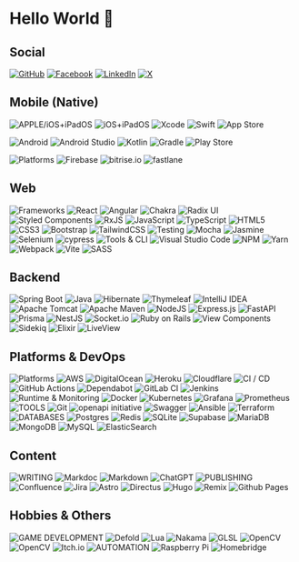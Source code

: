 # Hello World 👋

## Social

<!--
![Rider](https://img.shields.io/badge/Rider-e0e0e0.svg?style=for-the-badge&logo=Rider&logoColor=white&labelColor=crimson)
>
-->

[![GitHub](https://img.shields.io/badge/@patricklafleur-f0f0f0.svg?style=for-the-badge&logo=github&logoColor=white&labelColor=black)](https://github.com/patricklafleur) 
[![Facebook](https://img.shields.io/badge/patrick.lafleur-f0f0f0.svg?style=for-the-badge&logo=Facebook&logoColor=white&labelColor=1877F2)](https://www.facebook.com/lafleur.patrick)
[![LinkedIn](https://img.shields.io/badge/patricklafleur-f0f0f0.svg?style=for-the-badge&logo=linkedin&logoColor=white&labelColor=0077B5)](https://www.linkedin.com/in/patricklafleur/)
[![X](https://img.shields.io/badge/@lafpat-f0f0f0.svg?style=for-the-badge&logo=X&logoColor=white&labelColor=black)](https://x.com/lafpat)
<!--![GitLab](https://img.shields.io/badge/gitlab-%23181717.svg?style=for-the-badge&logo=gitlab&logoColor=white)-->
<!--![Instagram](https://img.shields.io/badge/Instagram-%23E4405F.svg?style=for-the-badge&logo=Instagram&logoColor=white)-->
<!--![Goodreads](https://img.shields.io/badge/Goodreads-F3F1EA?style=for-the-badge&logo=goodreads&logoColor=372213)-->
<!--![Discord](https://img.shields.io/badge/Discord-%235865F2.svg?style=for-the-badge&logo=discord&logoColor=white)-->
<!--![Twitch](https://img.shields.io/badge/Twitch-%239146FF.svg?style=for-the-badge&logo=Twitch&logoColor=white)-->
<!--![YouTube](https://img.shields.io/badge/YouTube-%23FF0000.svg?style=for-the-badge&logo=YouTube&logoColor=white)-->

<!--div align="center">
  <a href="https://www.buymeacoffee.com/patricklafleur"> 
    <img src="https://cdn.buymeacoffee.com/buttons/v2/default-yellow.png"
       align="center" 
       height="50" 
       width="210" 
       alt="patricklafleur">
  </a>
</div-->


## Mobile (Native)

![APPLE/iOS+iPadOS](https://img.shields.io/badge/ios+ipados+tvos-black?style=for-the-badge&logo=apple&logoColor=white&color=black)
![iOS+iPadOS](https://img.shields.io/badge/iOS+iPadOS-f0f0f0?style=for-the-badge&logo=apple&logoColor=white)
![Xcode](https://img.shields.io/badge/Xcode-f0f0f0?style=for-the-badge&logo=Xcode&logoColor=007ACC)
![Swift](https://img.shields.io/badge/swift+spm-f0f0f0?style=for-the-badge&logo=swift&logoColor=white&logoColor=F54A2A)
![App Store](https://img.shields.io/badge/App_Store-f0f0f0?style=for-the-badge&logo=app-store&logoColor=white&logoColor=0D96F6)

![Android](https://img.shields.io/badge/Android-3DDC84?style=for-the-badge&logo=android&logoColor=white)
![Android Studio](https://img.shields.io/badge/android%20studio-f0f0f0?style=for-the-badge&logo=android%20studio&logoColor=346ac1)
![Kotlin](https://img.shields.io/badge/kotlin-f0f0f0.svg?style=for-the-badge&logo=kotlin&logoColor=7F52FF)
![Gradle](https://img.shields.io/badge/Gradle-f0f0f0.svg?style=for-the-badge&logo=Gradle&logoColor=02303A)
![Play Store](https://img.shields.io/badge/Google_Play-f0f0f0?style=for-the-badge&logo=google-play&logoColor=414141)

![Platforms](https://img.shields.io/badge/mobile%20ci-%2320232a.svg?style=for-the-badge&logoColor=%61DAFB) 
![Firebase](https://img.shields.io/badge/firebase-f0f0f0?style=for-the-badge&logo=firebase&logoColor=a08021)
![bitrise.io](https://img.shields.io/badge/bitrise.io-f0f0f0?style=for-the-badge&logo=bitrise&logoColor=683D87)
![fastlane](https://img.shields.io/badge/fastlane-f0f0f0?style=for-the-badge&logo=fastlane&logoColor=F00000)

<!--![Swift Package Manager](https://img.shields.io/badge/swift%20package%20manager-F05138?style=for-the-badge&logo=macos&logoColor=F0F0F0)-->
<!--![Objective-C](https://img.shields.io/badge/OBJECTIVE--C-%233A95E3.svg?style=for-the-badge&logo=apple&logoColor=white)-->
<!--![tvOS](https://img.shields.io/badge/Apple%20TV-000000?style=for-the-badge&logo=Apple%20TV&logoColor=white)-->
<!--![macOS](https://img.shields.io/badge/mac%20os-000000?style=for-the-badge&logo=macos&logoColor=F0F0F0)-->

## Web

![Frameworks](https://img.shields.io/badge/frameworks-007ACC.svg?style=for-the-badge&logoColor=white) 
![React](https://img.shields.io/badge/react-20232A.svg?style=for-the-badge&logo=react&logoColor=61DAFB)
![Angular](https://img.shields.io/badge/angular-DD0031.svg?style=for-the-badge&logo=angular&logoColor=white)
![Chakra](https://img.shields.io/badge/chakra-f0f0f0.svg?style=for-the-badge&logo=chakraui&logoColor=4ED1C5) 
![Radix UI](https://img.shields.io/badge/radix%20ui-f0f0f0.svg?style=for-the-badge&logo=radix-ui&logoColor=161618)
![Styled Components](https://img.shields.io/badge/styled--components-f0f0f0?style=for-the-badge&logo=styled-components&logoColor=DB7093)
![RxJS](https://img.shields.io/badge/rxjs-f0f0f0.svg?style=for-the-badge&logo=reactivex&logoColor=B7178C) 
![JavaScript](https://img.shields.io/badge/javascript-%23323330.svg?style=for-the-badge&logo=javascript&logoColor=%23F7DF1E)
![TypeScript](https://img.shields.io/badge/typescript-f0f0f0.svg?style=for-the-badge&logo=typescript&logoColor=007ACC)
![HTML5](https://img.shields.io/badge/html5-f0f0f0.svg?style=for-the-badge&logo=html5&logoColor=E34F26)
![CSS3](https://img.shields.io/badge/css3-f0f0f0.svg?style=for-the-badge&logo=css3&logoColor=1572B6)
![Bootstrap](https://img.shields.io/badge/bootstrap-f0f0f0.svg?style=for-the-badge&logo=bootstrap&logoColor=8511FA)
![TailwindCSS](https://img.shields.io/badge/tailwindcss-f0f0f0.svg?style=for-the-badge&logo=tailwind-css&logoColor=38B2AC)
![Testing](https://img.shields.io/badge/-testing-4CAF50?style=for-the-badge&logoColor=white)
![Mocha](https://img.shields.io/badge/-mocha-f0f0f0?style=for-the-badge&logo=mocha&logoColor=8D6748)
![Jasmine](https://img.shields.io/badge/jasmine-f0f0f0.svg?style=for-the-badge&logo=jasmine&logoColor=238A4182)
![Selenium](https://img.shields.io/badge/-selenium-f0f0f0?style=for-the-badge&logo=selenium&logoColor=43B02A)
![cypress](https://img.shields.io/badge/-cypress-f0f0f0?style=for-the-badge&logo=cypress&logoColor=E5E5E5)
![Tools & CLI](https://img.shields.io/badge/tools-F7DF1E.svg?style=for-the-badge&logoColor=white)
![Visual Studio Code](https://img.shields.io/badge/Visual%20Studio%20Code-f0f0f0.svg?style=for-the-badge&logo=visual-studio-code&logoColor=0078d7)
![NPM](https://img.shields.io/badge/NPM-f0f0f0.svg?style=for-the-badge&logo=npm&logoColor=CB3837)
![Yarn](https://img.shields.io/badge/yarn-f0f0f0.svg?style=for-the-badge&logo=yarn&logoColor=2C8EBB)
![Webpack](https://img.shields.io/badge/webpack-f0f0f0.svg?style=for-the-badge&logo=webpack&logoColor=8DD6F9)
![Vite](https://img.shields.io/badge/vite-f0f0f0.svg?style=for-the-badge&logo=vite&logoColor=646CFF)
![SASS](https://img.shields.io/badge/SASS-f0f0f0.svg?style=for-the-badge&logo=SASS&logoColor=hotpink)

<!--![Vue.js](https://img.shields.io/badge/vuejs-%2335495e.svg?style=for-the-badge&logo=vuedotjs&logoColor=%234FC08D)-->

## Backend

![Spring Boot](https://img.shields.io/badge/spring%20boot-6DB33F.svg?style=for-the-badge&logo=spring&logoColor=white)
![Java](https://img.shields.io/badge/java-f0f0f0.svg?style=for-the-badge&logo=openjdk&logoColor=ED8B00)
![Hibernate](https://img.shields.io/badge/Hibernate-f0f0f0?style=for-the-badge&logo=Hibernate&logoColor=59666C)
![Thymeleaf](https://img.shields.io/badge/Thymeleaf-f0f0f0.svg?style=for-the-badge&logo=Thymeleaf&logoColor=005C0F)
![IntelliJ IDEA](https://img.shields.io/badge/IntelliJIDEA-f0f0f0.svg?style=for-the-badge&logo=intellij-idea&logoColor=000000)
![Apache Tomcat](https://img.shields.io/badge/apache%20tomcat-f0f0f0.svg?style=for-the-badge&logo=apache-tomcat&logoColor=F8DC75)
![Apache Maven](https://img.shields.io/badge/Apache%20Maven-f0f0f0?style=for-the-badge&logo=Apache%20Maven&logoColor=C71A36)
![NodeJS](https://img.shields.io/badge/node.js-6DA55F?style=for-the-badge&logo=node.js&logoColor=white)
![Express.js](https://img.shields.io/badge/express.js-f0f0f0.svg?style=for-the-badge&logo=express&logoColor=404d59)
![FastAPI](https://img.shields.io/badge/FastAPI-f0f0f0?style=for-the-badge&logo=005571)
![Prisma](https://img.shields.io/badge/Prisma-f0f0f0?style=for-the-badge&logo=Prisma&logoColor=3982CE)
![NestJS](https://img.shields.io/badge/nestjs-f0f0f0.svg?style=for-the-badge&logo=nestjs&logoColor=E0234E)
![Socket.io](https://img.shields.io/badge/Socket.io-f0f0f0?style=for-the-badge&logo=socket.io&badgeColor=010101)
![Ruby on Rails](https://img.shields.io/badge/ruby%20on%20rails-CC0000.svg?style=for-the-badge&logo=ruby-on-rails&logoColor=white)
![View Components](https://img.shields.io/badge/view%20components-f0f0f0.svg?style=for-the-badge&logo=ruby-on-rails&logoColor=DC382D)
![Sidekiq](https://img.shields.io/badge/sidekiq-f0f0f0.svg?style=for-the-badge&logo=ruby-on-rails&logoColor=DC382D)
![Elixir](https://img.shields.io/badge/elixir-4B275F.svg?style=for-the-badge&logo=elixir&logoColor=white)
![LiveView](https://img.shields.io/badge/live%20view-f0f0f0.svg?style=for-the-badge&logo=elixir&logoColor=4B275F)

<!--bundler, sidekiq-->
<!--![JWT](https://img.shields.io/badge/JWT-black?style=for-the-badge&logo=JSON%20web%20tokens)
![Postman](https://img.shields.io/badge/Postman-FF6C37?style=for-the-badge&logo=postman&logoColor=white)-->

<!-- chai, sinon -->
## Platforms & DevOps

![Platforms](https://img.shields.io/badge/platforms-007BFF.svg?style=for-the-badge&logoColor=white)
![AWS](https://img.shields.io/badge/AWS-f0f0f0.svg?style=for-the-badge&logo=amazon-aws&logoColor=FF9900)
![DigitalOcean](https://img.shields.io/badge/DigitalOcean-f0f0f0.svg?style=for-the-badge&logo=digitalOcean&logoColor=0167ff)
![Heroku](https://img.shields.io/badge/heroku-f0f0f0.svg?style=for-the-badge&logo=heroku&logoColor=430098)
![Cloudflare](https://img.shields.io/badge/Cloudflare-f0f0f0?style=for-the-badge&logo=Cloudflare&logoColor=F38020)
![CI / CD](https://img.shields.io/badge/ci+cd-4CAF50.svg?style=for-the-badge&logoColor=white)
![GitHub Actions](https://img.shields.io/badge/github%20actions-f0f0f0.svg?style=for-the-badge&logo=githubactions&logoColor=2671E5)
![Dependabot](https://img.shields.io/badge/dependabot-f0f0f0?style=for-the-badge&logo=dependabot&logoColor=025E8C)
![GitLab CI](https://img.shields.io/badge/gitlab%20ci-f0f0f0.svg?style=for-the-badge&logo=gitlab&logoColor=181717)
![Jenkins](https://img.shields.io/badge/jenkins-f0f0f0.svg?style=for-the-badge&logo=jenkins&logoColor=2C5263)
![Runtime & Monitoring](https://img.shields.io/badge/runtime+monitoring-FF6F00.svg?style=for-the-badge&logoColor=white)
![Docker](https://img.shields.io/badge/docker-f0f0f0.svg?style=for-the-badge&logo=docker&logoColor=0db7ed)
![Kubernetes](https://img.shields.io/badge/kubernetes-f0f0f0.svg?style=for-the-badge&logo=kubernetes&logoColor=326ce5)
![Grafana](https://img.shields.io/badge/grafana-f0f0f0.svg?style=for-the-badge&logo=grafana&logoColor=F46800)
![Prometheus](https://img.shields.io/badge/Prometheus-f0f0f0?style=for-the-badge&logo=Prometheus&logoColor=E6522C)
![TOOLS](https://img.shields.io/badge/tools-EE0000.svg?style=for-the-badge&logoColor=white)
![Git](https://img.shields.io/badge/git-f0f0f0.svg?style=for-the-badge&logo=git&logoColor=F05033)
![openapi initiative](https://img.shields.io/badge/openapiinitiative-f0f0f0.svg?style=for-the-badge&logo=openapiinitiative&logoColor=000000)
![Swagger](https://img.shields.io/badge/-Swagger-f0f0f0?style=for-the-badge&logo=swagger&logoColor=Clojure)
![Ansible](https://img.shields.io/badge/ansible-f0f0f0.svg?style=for-the-badge&logo=ansible&logoColor=1A1918)
![Terraform](https://img.shields.io/badge/terraform-f0f0f0.svg?style=for-the-badge&logo=terraform&logoColor=5835CC)
![DATABASES](https://img.shields.io/badge/databases-1F4E79.svg?style=for-the-badge&logo=database&logoColor=white)
![Postgres](https://img.shields.io/badge/postgres-f0f0f0.svg?style=for-the-badge&logo=postgresql&logoColor=316192)
![Redis](https://img.shields.io/badge/redis-f0f0f0.svg?style=for-the-badge&logo=redis&logoColor=DD0031)
![SQLite](https://img.shields.io/badge/sqlite-f0f0f0.svg?style=for-the-badge&logo=sqlite&logoColor=07405e)
![Supabase](https://img.shields.io/badge/Supabase-f0f0f0?style=for-the-badge&logo=supabase&logoColor=3ECF8E)
![MariaDB](https://img.shields.io/badge/MariaDB-f0f0f0?style=for-the-badge&logo=mariadb&logoColor=003545)
![MongoDB](https://img.shields.io/badge/MongoDB-f0f0f0.svg?style=for-the-badge&logo=mongodb&logoColor=4ea94b)
![MySQL](https://img.shields.io/badge/mysql-f0f0f0.svg?style=for-the-badge&logo=mysql&logoColor=4479A1)
![ElasticSearch](https://img.shields.io/badge/-ElasticSearch-f0f0f0?style=for-the-badge&logo=005571)

<!-- fly.io -->
<!--dokku, wireshark, metasploit, launch darkly-->

## Content

![WRITING](https://img.shields.io/badge/writing-0073E6.svg?style=for-the-badge&logoColor=white)
![Markdoc](https://img.shields.io/badge/markdoc-f0f0f0.svg?style=for-the-badge&logo=markdown&logoColor=00A2FF)
![Markdown](https://img.shields.io/badge/markdown-f0f0f0.svg?style=for-the-badge&logo=markdown&logoColor=000000)
![ChatGPT](https://img.shields.io/badge/chatGPT-f0f0f0?style=for-the-badge&logo=openai&logoColor=74aa9c)
![PUBLISHING](https://img.shields.io/badge/publishing-0073E6.svg?style=for-the-badge&logoColor=white)
![Confluence](https://img.shields.io/badge/confluence-f0f0f0.svg?style=for-the-badge&logo=confluence&logoColor=172BF4)
![Jira](https://img.shields.io/badge/jira-f0f0f0.svg?style=for-the-badge&logo=jira&logoColor=0A0FFF)
![Astro](https://img.shields.io/badge/astro-f0f0f0.svg?style=for-the-badge&logo=astro&logoColor=2C2052)
![Directus](https://img.shields.io/badge/directus-f0f0f0.svg?style=for-the-badge&logo=directus&logoColor=64f)
![Hugo](https://img.shields.io/badge/Hugo-f0f0f0.svg?style=for-the-badge&logo=Hugo&logoColor=black)
![Remix](https://img.shields.io/badge/remix-f0f0f0.svg?style=for-the-badge&logo=remix&logoColor=23000)
![Github Pages](https://img.shields.io/badge/github%20pages-f0f0f0?style=for-the-badge&logo=github&logoColor=121013)


## Hobbies & Others

![GAME DEVELOPMENT](https://img.shields.io/badge/game%20dev-8A2BE2.svg?style=for-the-badge&logo=nakama&logoColor=white)
![Defold](https://img.shields.io/badge/defold-f0f0f0.svg?style=for-the-badge&logo=nakama&logoColor=FF5000)
![Lua](https://img.shields.io/badge/lua-f0f0f0.svg?style=for-the-badge&logo=lua&logoColor=2C2D72)
![Nakama](https://img.shields.io/badge/nakama-f0f0f0.svg?style=for-the-badge&logo=nakama&logoColor=2C3E50)
![GLSL](https://img.shields.io/badge/glsl-f0f0f0.svg?style=for-the-badge&logo=nakama&logoColor=3A9D00)
![OpenCV](https://img.shields.io/badge/opencv-f0f0f0.svg?style=for-the-badge&logo=opencv&logoColor=white) 
![OpenCV](https://img.shields.io/badge/opencv-f0f0f0.svg?style=for-the-badge&logo=opencv&logoColor=white)
![Itch.io](https://img.shields.io/badge/Itch-f0f0f0.svg?style=for-the-badge&logo=Itch.io&logoColor=FF0B34)
![AUTOMATION](https://img.shields.io/badge/Automation-FFA500?style=for-the-badge&logoColor=white)
![Raspberry Pi](https://img.shields.io/badge/-RaspberryPi-f0f0f0?style=for-the-badge&logo=Raspberry-Pi&logoColor=C51A4A)
![Homebridge](https://img.shields.io/badge/homebridge-f0f0f0.svg?style=for-the-badge&logo=homebridge&logoColor=491F59)
<!--![CockroachLabs](https://img.shields.io/badge/Cockroach%20Labs-6933FF?style=for-the-badge&logo=Cockroach%20Labs&logoColor=white)-->

<!-- 3d printing, octopie -->
